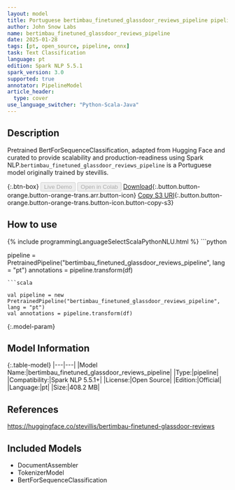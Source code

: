 ```yaml
---
layout: model
title: Portuguese bertimbau_finetuned_glassdoor_reviews_pipeline pipeline BertForSequenceClassification from stevillis
author: John Snow Labs
name: bertimbau_finetuned_glassdoor_reviews_pipeline
date: 2025-01-28
tags: [pt, open_source, pipeline, onnx]
task: Text Classification
language: pt
edition: Spark NLP 5.5.1
spark_version: 3.0
supported: true
annotator: PipelineModel
article_header:
  type: cover
use_language_switcher: "Python-Scala-Java"
---
```


## Description

Pretrained BertForSequenceClassification, adapted from Hugging Face and curated to provide scalability and production-readiness using Spark NLP.`bertimbau_finetuned_glassdoor_reviews_pipeline` is a Portuguese model originally trained by stevillis.

{:.btn-box}
<button class="button button-orange" disabled>Live Demo</button>
<button class="button button-orange" disabled>Open in Colab</button>
[Download](https://s3.amazonaws.com/auxdata.johnsnowlabs.com/public/models/bertimbau_finetuned_glassdoor_reviews_pipeline_pt_5.5.1_3.0_1738101079575.zip){:.button.button-orange.button-orange-trans.arr.button-icon}
[Copy S3 URI](s3://auxdata.johnsnowlabs.com/public/models/bertimbau_finetuned_glassdoor_reviews_pipeline_pt_5.5.1_3.0_1738101079575.zip){:.button.button-orange.button-orange-trans.button-icon.button-copy-s3}

## How to use



<div class="tabs-box" markdown="1">
{% include programmingLanguageSelectScalaPythonNLU.html %}
```python

pipeline = PretrainedPipeline("bertimbau_finetuned_glassdoor_reviews_pipeline", lang = "pt")
annotations =  pipeline.transform(df)   

```
```scala

val pipeline = new PretrainedPipeline("bertimbau_finetuned_glassdoor_reviews_pipeline", lang = "pt")
val annotations = pipeline.transform(df)

```
</div>

{:.model-param}
## Model Information

{:.table-model}
|---|---|
|Model Name:|bertimbau_finetuned_glassdoor_reviews_pipeline|
|Type:|pipeline|
|Compatibility:|Spark NLP 5.5.1+|
|License:|Open Source|
|Edition:|Official|
|Language:|pt|
|Size:|408.2 MB|

## References

https://huggingface.co/stevillis/bertimbau-finetuned-glassdoor-reviews

## Included Models

- DocumentAssembler
- TokenizerModel
- BertForSequenceClassification